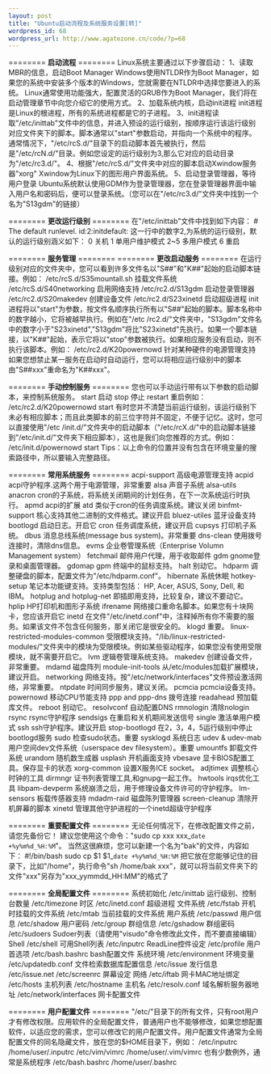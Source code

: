 ```yaml
--- 
layout: post
title: "Ubuntu启动流程及系统服务设置[转]"
wordpress_id: 68
wordpress_url: http://www.agatezone.cn/code/?p=68
---
```

======== <strong>启动流程</strong> ========
Linux系统主要通过以下步骤启动： 
1、读取MBR的信息，启动Boot Manager Windows使用NTLDR作为Boot Manager，如果您的系统中安装多个版本的Windows，您就需要在NTLDR中选择您要进入的系统。 Linux通常使用功能强大，配置灵活的GRUB作为Boot Manager，我们将在启动管理章节中向您介绍它的使用方式。
2、加载系统内核，启动init进程 init进程是Linux的根进程，所有的系统进程都是它的子进程。
3、init进程读取"/etc/inittab"文件中的信息，并进入预设的运行级别，按顺序运行该运行级别对应文件夹下的脚本。脚本通常以"start"参数启动，并指向一个系统中的程序。 通常情况下，"/etc/rcS.d/"目录下的启动脚本首先被执行，然后是"/etc/rcN.d/"目录。例如您设定的运行级别为3,那么它对应的启动目录为"/etc/rc3.d/"。
4、根据"/etc/rcS.d/"文件夹中对应的脚本启动Xwindow服务器"xorg" Xwindow为Linux下的图形用户界面系统。
5、启动登录管理器，等待用户登录 Ubuntu系统默认使用GDM作为登录管理器，您在登录管理器界面中输入用户名和密码后，便可以登录系统。（您可以在"/etc/rc3.d/"文件夹中找到一个名为"S13gdm"的链接）

======== <strong>更改运行级别</strong> ========
在"/etc/inittab"文件中找到如下内容： # The default runlevel. id:2:initdefault: 这一行中的数字2,为系统的运行级别，默认的运行级别涵义如下： 0 关机 1 单用户维护模式 2~5 多用户模式 6 重启
<!--more-->
======== <strong>服务管理</strong> ========
======== <strong>更改启动服务</strong> ========
在运行级别对应的文件夹中，您可以看到许多文件名以"S##"和"K##"起始的启动脚本链接。例如： /etc/rcS.d/S35mountall.sh 挂载文件系统 /etc/rcS.d/S40networking 启用网络支持 /etc/rc2.d/S13gdm 启动登录管理器 /etc/rc2.d/S20makedev 创建设备文件 /etc/rc2.d/S23xinetd 启动超级进程 init进程将以"start"为参数，按文件名顺序执行所有以"S##"起始的脚本。脚本名称中的数字越小，它将被越早执行。例如在"/etc /rc2.d/"文件夹中，"S13gdm"文件名中的数字小于"S23xinetd","S13gdm"将比"S23xinetd"先执行。如果一个脚本链接，以"K##"起始，表示它将以"stop"参数被执行。如果相应服务没有启动，则不执行该脚本。例如： /etc/rc2.d/K20powernowd 针对某种硬件的电源管理支持如果您想禁止某一服务在启动时自动运行，您可以将相应运行级别中的脚本由"S##xxx"重命名为"K##xxx"。

======== <strong>手动控制服务</strong> ========
您也可以手动运行带有以下参数的启动脚本，来控制系统服务。 start 启动 stop 停止 restart 重启例如： /etc/rc2.d/K20powernowd start 有时您并不清楚当前运行级别，该运行级别下未必有相应脚本；而且此类脚本的前三位字符并不固定，不便于记忆。这时，您可以直接使用"/etc /init.d/"文件夹中的启动脚本（"/etc/rcX.d/"中的启动脚本链接到"/etc/init.d/"文件夹下相应脚本），这也是我们向您推荐的方式。例如： /etc/init.d/powernowd start Tips：以上命令的位置并没有包含在环境变量的搜索路径中，所以要输入完整路径。

======== <strong>常用系统服务</strong> ========
acpi-support 高级电源管理支持 acpid acpi守护程序.这两个用于电源管理，非常重要 alsa 声音子系统 alsa-utils anacron cron的子系统，将系统关闭期间的计划任务，在下一次系统运行时执行。 apmd acpi的扩展 atd 类似于cron的任务调度系统。建议关闭 binfmt-support 核心支持其他二进制的文件格式。建议开启 bluez-utiles 蓝牙设备支持 bootlogd 启动日志。开启它 cron 任务调度系统，建议开启 cupsys 打印机子系统。 dbus 消息总线系统(message bus system)。非常重要 dns-clean 使用拨号连接时，清除dns信息。 evms 企业卷管理系统（Enterprise Volumn Management system） fetchmail 邮件用户代理，用于收取邮件 gdm gnome登录和桌面管理器。 gdomap gpm 终端中的鼠标支持。 halt 别动它。 hdparm 调整硬盘的脚本，配置文件为"/etc/hdparm.conf"。 hibernate 系统休眠 hotkey-setup 笔记本功能键支持。支持类型包括： HP, Acer, ASUS, Sony, Dell, 和IBM。 hotplug and hotplug-net 即插即用支持，比较复杂，建议不要动它。 hplip HP打印机和图形子系统 ifrename 网络接口重命名脚本。如果您有十块网卡，您应该开启它 inetd 在文件"/etc/inetd.conf"中，注释掉所有你不需要的服务。如果该文件不包含任何服务，那关闭它是很安全的。 klogd 重要。 linux-restricted-modules-common 受限模块支持。"/lib/linux-restricted-modules/"文件夹中的模块为受限模块。例如某些驱动程序，如果您没有使用受限模块，就不需要开启它。 lvm 逻辑卷管理系统支持。 makedev 创建设备文件，非常重要。 mdamd 磁盘阵列 module-init-tools 从/etc/modules加载扩展模块，建议开启。 networking 网络支持。按"/etc/network/interfaces"文件预设激活网络，非常重要。 ntpdate 时间同步服务，建议关闭。 pcmcia pcmcia设备支持。 powernowd 移动CPU节能支持 ppp and ppp-dns 拨号连接 readahead 预加载库文件。 reboot 别动它。 resolvconf 自动配置DNS rmnologin 清除nologin rsync rsync守护程序 sendsigs 在重启和关机期间发送信号 single 激活单用户模式 ssh ssh守护程序。建议开启 stop-bootlogd 在2，3，4，5运行级别中停止bootlogd服务 sudo 检查sudo状态。重要 sysklogd 系统日志 udev &amp; udev-mab 用户空间dev文件系统（userspace dev filesystem）。重要 umountfs 卸载文件系统 urandom 随机数生成器 usplash 开机画面支持 vbesave 显卡BIOS配置工具。保存显卡的状态 xorg-common 设置X服务ICE socket。 adjtimex 调整核心时钟的工具 dirmngr 证书列表管理工具,和gnupg一起工作。 hwtools irqs优化工具 libpam-devperm 系统崩溃之后，用于修理设备文件许可的守护程序。 lm-sensors 板载传感器支持 mdadm-raid 磁盘陈列管理器 screen-cleanup 清除开机屏幕的脚本 xinetd 管理其他守护进程的一个inetd超级守护程序

======== <strong> 重要配置文件</strong> ========
无论任何情况下，在修改配置文件之前，请您先备份它！ 建议您使用这个命令："sudo cp xxx xxx_`date +%y%m%d_%H:%M`"。 当然这很麻烦，您可以新建一个名为"bak"的文件，内容如下： #!/bin/bash sudo cp $1 $1_`date +%y%m%d_%H:%M` 把它放在您能够记住的目录下，比如"/home"，执行命令"sh /home/bak xxx"，就可以将当前文件夹下的文件"xxx"另存为"xxx_yymmdd_HH:MM"的格式了

======== <strong>全局配置文件</strong> ========
系统初始化 /etc/inittab 运行级别、控制台数量 /etc/timezone 时区 /etc/inetd.conf 超级进程 文件系统 /etc/fstab 开机时挂载的文件系统 /etc/mtab 当前挂载的文件系统 用户系统 /etc/passwd 用户信息 /etc/shadow 用户密码 /etc/group 群组信息 /etc/gshadow 群组密码 /etc/sudoers Sudoer列表（请使用"visudo"命令修改此文件，而不要直接编辑） Shell /etc/shell 可用Shell列表 /etc/inputrc ReadLine控件设定 /etc/profile 用户首选项 /etc/bash.bashrc bash配置文件 系统环境 /etc/environment 环境变量 /etc/updatedb.conf 文件检索数据库配置信息 /etc/issue 发行信息 /etc/issue.net /etc/screenrc 屏幕设定 网络 /etc/iftab 网卡MAC地址绑定 /etc/hosts 主机列表 /etc/hostname 主机名 /etc/resolv.conf 域名解析服务器地址 /etc/network/interfaces 网卡配置文件

======== <strong>用户配置文件</strong> ========
"/etc/"目录下的所有文件，只有root用户才有修改权限。应用软件的全局配置文件，普通用户也不能够修改，如果您想配置软件，以适应您的需求，您可以修改它的用户配置文件。用户配置文件通常为全局配置文件的同名隐藏文件，放在您的$HOME目录下，例如： /etc/inputrc /home/user/.inputrc /etc/vim/vimrc /home/user/.vim/vimrc 也有少数例外，通常是系统程序 /etc/bash.bashrc /home/user/.bashrc
